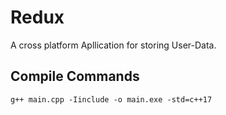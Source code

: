 # Redux
A cross platform Apllication for storing User-Data.

## Compile Commands
    g++ main.cpp -Iinclude -o main.exe -std=c++17
